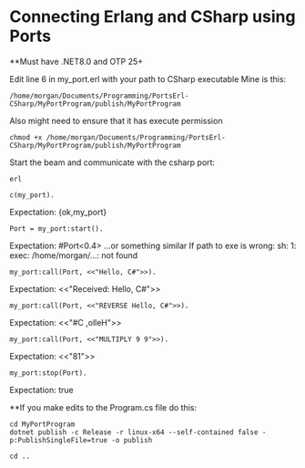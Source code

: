 # Connecting Erlang and CSharp using Ports

**Must have .NET8.0 and OTP 25+

Edit line 6 in my_port.erl with your path to CSharp executable 
Mine is this:
```
/home/morgan/Documents/Programming/PortsErl-CSharp/MyPortProgram/publish/MyPortProgram
```
Also might need to ensure that it has execute permission
```
chmod +x /home/morgan/Documents/Programming/PortsErl-CSharp/MyPortProgram/publish/MyPortProgram
```
Start the beam and communicate with the csharp port:
```
erl
```
```
c(my_port).
```
Expectation: {ok,my_port}
```
Port = my_port:start().
```
Expectation: #Port<0.4>  ...or something similar
If path to exe is wrong: sh: 1: exec: /home/morgan/...: not found
```
my_port:call(Port, <<"Hello, C#">>).
```
Expectation: <<"Received: Hello, C#">>
```
my_port:call(Port, <<"REVERSE Hello, C#">>).
```
Expectation: <<"#C ,olleH">>
```
my_port:call(Port, <<"MULTIPLY 9 9">>).
```
Expectation: <<"81">>
```
my_port:stop(Port).
```
Expectation: true

**If you make edits to the Program.cs file do this:
```
cd MyPortProgram
dotnet publish -c Release -r linux-x64 --self-contained false -p:PublishSingleFile=true -o publish
```
```
cd ..
```